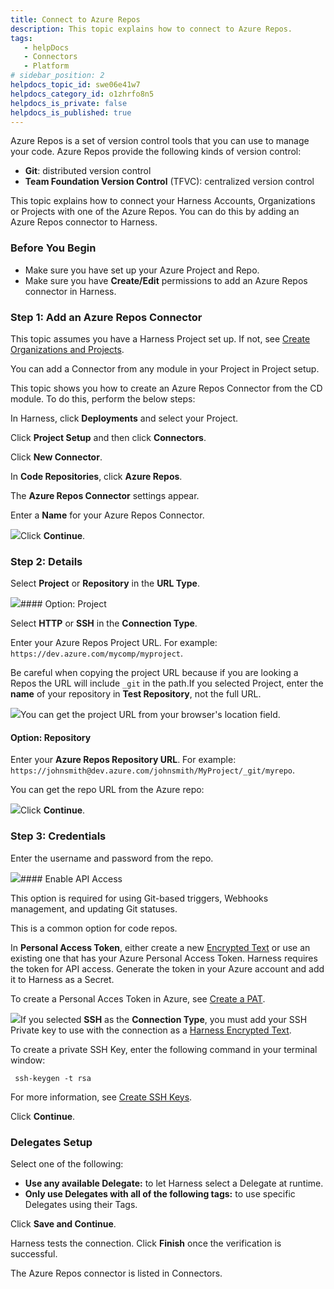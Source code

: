 ```yaml
---
title: Connect to Azure Repos
description: This topic explains how to connect to Azure Repos.
tags: 
   - helpDocs
   - Connectors
   - Platform
# sidebar_position: 2
helpdocs_topic_id: swe06e41w7
helpdocs_category_id: o1zhrfo8n5
helpdocs_is_private: false
helpdocs_is_published: true
---
```


Azure Repos is a set of version control tools that you can use to manage your code. Azure Repos provide the following kinds of version control:

* **Git**: distributed version control
* **Team Foundation Version Control** (TFVC): centralized version control

This topic explains how to connect your Harness Accounts, Organizations or Projects with one of the Azure Repos. You can do this by adding an Azure Repos connector to Harness.

### Before You Begin

* Make sure you have set up your Azure Project and Repo.
* Make sure you have **Create/Edit** permissions to add an Azure Repos connector in Harness.

### Step 1: Add an Azure Repos Connector

This topic assumes you have a Harness Project set up. If not, see [Create Organizations and Projects](/article/36fw2u92i4-create-an-organization).​

You can add a Connector from any module in your Project in Project setup.

This topic shows you how to create an Azure Repos Connector from the CD module. To do this, perform the below steps:​

In Harness, click **Deployments** and select your Project.

Click **Project Setup** and then click **Connectors**.

Click **New Connector**.

In **Code Repositories**, click **Azure Repos**.

The **Azure Repos Connector** settings appear.

Enter a **Name** for your Azure Repos Connector.

![](https://files.helpdocs.io/i5nl071jo5/articles/swe06e41w7/1655272453137/screenshot-2022-06-15-at-11-23-25-am.png)Click **Continue**.

### Step 2: Details

Select **Project** or **Repository** in the **URL Type**.

![](https://files.helpdocs.io/kw8ldg1itf/articles/swe06e41w7/1658396050290/screenshot-2022-07-21-at-3-00-45-pm.png)#### Option: Project

Select **HTTP** or **SSH** in the **Connection Type**.

Enter your Azure Repos Project URL. For example: `https://dev.azure.com/mycomp/myproject`.

Be careful when copying the project URL because if you are looking a Repos the URL will include `_git` in the path.If you selected Project, enter the **name** of your repository in **Test Repository**, not the full URL.

![](https://files.helpdocs.io/kw8ldg1itf/articles/swe06e41w7/1658396024199/screenshot-2022-07-21-at-3-01-48-pm.png)You can get the project URL from your browser's location field.

#### Option: Repository

Enter your **Azure Repos Repository URL**. For example: `https://johnsmith@dev.azure.com/johnsmith/MyProject/_git/myrepo`.

 You can get the repo URL from the Azure repo:

![](https://files.helpdocs.io/kw8ldg1itf/articles/swe06e41w7/1661384162565/image.png)Click **Continue**.

### Step 3: Credentials

Enter the username and password from the repo.

![](https://files.helpdocs.io/kw8ldg1itf/articles/swe06e41w7/1661384162565/image.png)#### Enable API Access

This option is required for using Git-based triggers, Webhooks management, and updating Git statuses.​

This is a common option for code repos.

In **Personal Access Token**, either create a new [Encrypted Text](/article/osfw70e59c-add-text-secrets) or use an existing one that has your Azure Personal Access Token.​ Harness requires the token for API access. Generate the token in your Azure account and add it to Harness as a Secret.

To create a Personal Acces Token in Azure, see [Create a PAT](https://docs.microsoft.com/en-us/azure/devops/organizations/accounts/use-personal-access-tokens-to-authenticate?view=azure-devops&tabs=Windows#create-a-pat).

![](https://files.helpdocs.io/i5nl071jo5/articles/swe06e41w7/1655276705822/screenshot-2022-06-15-at-12-21-22-pm.png)If you selected **SSH** as the **Connection Type**, you must add your SSH Private key to use with the connection as a [Harness Encrypted Text](/article/osfw70e59c-add-text-secrets).

To create a private SSH Key, enter the following command in your terminal window:


```
 ssh-keygen -t rsa
```
For more information​, see [Create SSH Keys](https://docs.microsoft.com/en-us/azure/devops/repos/git/use-ssh-keys-to-authenticate?view=azure-devops#step-1-create-your-ssh-keys).

Click **Continue**.

### Delegates Setup

Select one of the following:

* **Use any available Delegate:** to let Harness select a Delegate at runtime.
* **Only use Delegates with all of the following tags:** to use specific Delegates using their Tags.

Click **Save and Continue**.

Harness tests the connection. Click **Finish** once the verification is successful.​

The Azure Repos connector is listed in Connectors.

